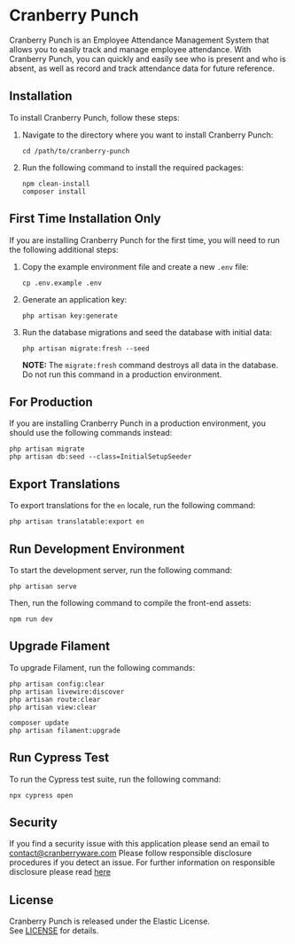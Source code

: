 # Cranberry Punch

Cranberry Punch is an Employee Attendance Management System that allows you to easily track and manage employee attendance. With Cranberry Punch, you can quickly and easily see who is present and who is absent, as well as record and track attendance data for future reference.

## Installation

To install Cranberry Punch, follow these steps:

1. Navigate to the directory where you want to install Cranberry Punch:

    ```
    cd /path/to/cranberry-punch
    ```

2. Run the following command to install the required packages:

    ```
    npm clean-install
    composer install
    ```

## First Time Installation Only

If you are installing Cranberry Punch for the first time, you will need to run the following additional steps:

1. Copy the example environment file and create a new `.env` file:

    ```
    cp .env.example .env
    ```

2. Generate an application key:

    ```
    php artisan key:generate
    ```

3. Run the database migrations and seed the database with initial data:

    ```
    php artisan migrate:fresh --seed
    ```

    **NOTE:** The `migrate:fresh` command destroys all data in the database. Do not run this command in a production environment.

## For Production

If you are installing Cranberry Punch in a production environment, you should use the following commands instead:

```
php artisan migrate
php artisan db:seed --class=InitialSetupSeeder
```

## Export Translations

To export translations for the `en` locale, run the following command:

```
php artisan translatable:export en
```

## Run Development Environment

To start the development server, run the following command:

```
php artisan serve
```

Then, run the following command to compile the front-end assets:

```
npm run dev
```

## Upgrade Filament

To upgrade Filament, run the following commands:

```
php artisan config:clear
php artisan livewire:discover
php artisan route:clear
php artisan view:clear
```

```
composer update
php artisan filament:upgrade
```

## Run Cypress Test

To run the Cypress test suite, run the following command:

```
npx cypress open
```

## Security

If you find a security issue with this application please send an email to contact@cranberryware.com Please follow responsible disclosure procedures if you detect an issue. For further information on responsible disclosure please read [here](https://cheatsheetseries.owasp.org/cheatsheets/Vulnerability_Disclosure_Cheat_Sheet.html)

## License

Cranberry Punch is released under the Elastic License.  
See [LICENSE](LICENSE.md) for details.
